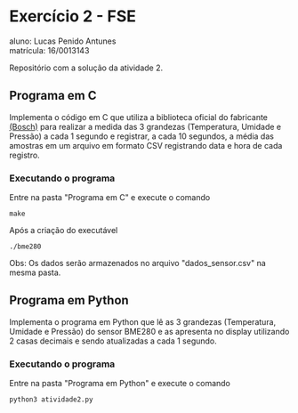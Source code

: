 # Exercício 2 - FSE
aluno: Lucas Penido Antunes  
matrícula: 16/0013143

Repositório com a solução da atividade 2.

## Programa em C

Implementa o código em C que utiliza a biblioteca oficial do fabricante [(Bosch)](https://github.com/BoschSensortec/BME280_driver) para realizar a
medida das 3 grandezas (Temperatura, Umidade e Pressão) a cada 1 segundo e registrar, a cada 10 segundos, a média das amostras em um arquivo em formato CSV registrando data e hora de cada registro.

### Executando o programa

Entre na pasta "Programa em C" e execute o comando 

`make` 

Após a criação do executável

`./bme280`

Obs: Os dados serão armazenados no arquivo "dados_sensor.csv" na mesma pasta.


## Programa em Python

Implementa o programa em Python que lê as 3 grandezas (Temperatura, Umidade e Pressão) do
sensor BME280 e as apresenta no display utilizando 2 casas decimais e sendo atualizadas a cada
1 segundo.

### Executando o programa

Entre na pasta "Programa em Python" e execute o comando 

`python3 atividade2.py`
